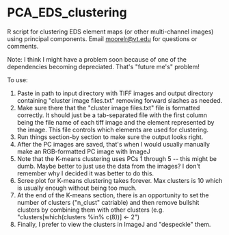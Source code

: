 # PCA_EDS_clustering
R script for clustering EDS element maps (or other multi-channel images) using principal components.  Email moorelr@vt.edu for questions or comments.

Note: I think I might have a problem soon because of one of the dependencies becoming depreciated.  That's "future me's" problem!

To use:
1) Paste in path to input directory with TIFF images and output directory containing "cluster image files.txt" removing forward slashes as needed.
2) Make sure there that the "cluster image files.txt" file is formatted correctly.  It should just be a tab-separated file with the first column being the file name of each tiff image and the element represented by the image.  This file controls which elements are used for clustering.
3) Run things section-by section to make sure the output looks right.
4) After the PC images are saved, that's when I would usually manually make an RGB-formatted PC image with ImageJ
5) Note that the K-means clustering uses PCs 1 through 5 -- this might be dumb.  Maybe better to just use the data from the images?  I don't remember why I decided it was better to do this.
6) Scree plot for K-means clustering takes forever.  Max clusters is 10 which is usually enough without being too much.
7) At the end of the K-means section, there is an opportunity to set the number of clusters ("n_clust" catriable) and then remove bullshit clusters by combining them with other clusters (e.g. "clusters[which(clusters %in% c(8))] <- 2")
8) Finally, I prefer to view the clusters in ImageJ and "despeckle" them.
